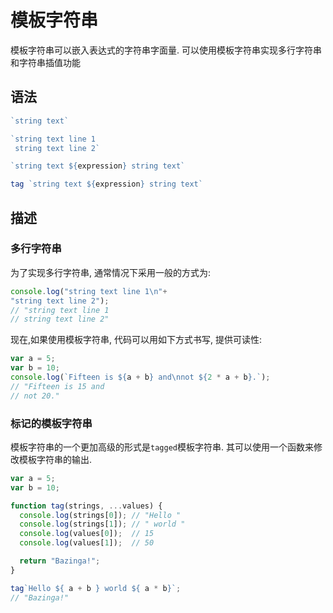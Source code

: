# 模板字符串

模板字符串可以嵌入表达式的字符串字面量. 可以使用模板字符串实现多行字符串和字符串插值功能

## 语法

```js
`string text`

`string text line 1
 string text line 2`

`string text ${expression} string text`

tag `string text ${expression} string text`
```

## 描述


### 多行字符串

为了实现多行字符串, 通常情况下采用一般的方式为:

```js
console.log("string text line 1\n"+
"string text line 2");
// "string text line 1
// string text line 2"
```

现在,如果使用模板字符串, 代码可以用如下方式书写, 提供可读性:

```js
var a = 5;
var b = 10;
console.log(`Fifteen is ${a + b} and\nnot ${2 * a + b}.`);
// "Fifteen is 15 and
// not 20."
```

### 标记的模板字符串

模板字符串的一个更加高级的形式是`tagged`模板字符串. 其可以使用一个函数来修改模板字符串的输出.


```js
var a = 5;
var b = 10;

function tag(strings, ...values) {
  console.log(strings[0]); // "Hello "
  console.log(strings[1]); // " world "
  console.log(values[0]);  // 15
  console.log(values[1]);  // 50

  return "Bazinga!";
}

tag`Hello ${ a + b } world ${ a * b}`;
// "Bazinga!"
```























